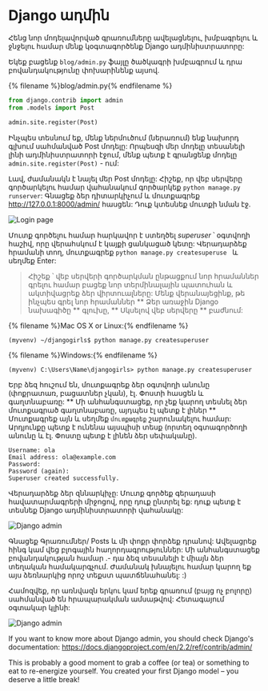 # Django ադմին

Հենց նոր մոդելավորված գրառումները ավելացնելու, խմբագրելու և ջնջելու համար մենք կօգտագործենք Django ադմինիստրատորը:

Եկեք բացենք ` blog/admin.py ` ֆայլը ծածկագրի խմբագրում և դրա բովանդակությունը փոխարինենք այսով.

{% filename %}blog/admin.py{% endfilename %} 

```python
from django.contrib import admin
from .models import Post

admin.site.register(Post)
```

Ինչպես տեսնում եք, մենք ներմուծում (ներառում) ենք նախորդ գլխում սահմանված Post մոդելը: Որպեսզի մեր մոդելը տեսանելի լինի ադմինիստրատորի էջում, մենք պետք է գրանցենք մոդելը ` admin.site.register(Post)` - ում:

Լավ, ժամանակն է նայել մեր Post մոդելը: Հիշեք, որ վեբ սերվերը գործարկելու համար վահանակում գործարկեք ` python manage.py runserver `: Գնացեք ձեր դիտարկիչում և մուտքագրեք http://127.0.0.1:8000/admin/ հասցեն: Դուք կտեսնեք մուտքի նման էջ.

![Login page](images/login_page2.png)

Մուտք գործելու համար հարկավոր է ստեղծել *superuser* ՝ օգտվողի հաշիվ, որը վերահսկում է կայքի ցանկացած կետը: Վերադարձեք հրամանի տող, մուտքագրեք `python manage.py createsuperuse ` և սեղմեք Enter:

> Հիշեք ՝ վեբ սերվերի գործարկման ընթացքում նոր հրամաններ գրելու համար բացեք նոր տերմինալային պատուհան և ակտիվացրեք ձեր վիրտուալները: Մենք վերանայեցինք, թե ինչպես գրել նոր հրամաններ ** Ձեր առաջին Django նախագիծը ** գլուխը, ** Սկսելով վեբ սերվերը ** բաժնում:

{% filename %}Mac OS X or Linux:{% endfilename %}

    (myvenv) ~/djangogirls$ python manage.py createsuperuser
    

{% filename %}Windows:{% endfilename %}

    (myvenv) C:\Users\Name\djangogirls> python manage.py createsuperuser
    

Երբ ձեզ հուշում են, մուտքագրեք ձեր օգտվողի անունը (փոքրատառ, բացատներ չկան), էլ. Փոստի հասցեն և գաղտնաբառը: ** Մի անհանգստացեք, որ չեք կարող տեսնել ձեր մուտքագրած գաղտնաբառը, այդպես էլ պետք է լիներ ** Մուտքագրեք այն և սեղմեք ` մուտքագրեք ` շարունակելու համար: Արդյունքը պետք է ունենա այսպիսի տեսք (որտեղ օգտագործողի անունը և էլ. Փոստը պետք է լինեն ձեր սեփականը).

    Username: ola
    Email address: ola@example.com
    Password:
    Password (again):
    Superuser created successfully.
    

Վերադարձեք ձեր զննարկիչը: Մուտք գործեք գերադասի հավատարմագրերի միջոցով, որը դուք ընտրել եք: դուք պետք է տեսնեք Django ադմինիստրատորի վահանակը:

![Django admin](images/django_admin3.png)

Գնացեք Գրառումներ/ Posts և մի փոքր փորձեք դրանով: Ավելացրեք հինգ կամ վեց բլոգային հաղորդագրություններ: Մի անհանգստացեք բովանդակության համար .- դա ձեզ տեսանելի է միայն ձեր տեղական համակարգչում. Ժամանակ խնայելու համար կարող եք այս ձեռնարկից որոշ տեքստ պատճենահանել: :)

Համոզվեք, որ առնվազն երկու կամ երեք գրառում (բայց ոչ բոլորը) սահմանված են հրապարակման ամսաթվով: Հետագայում օգտակար կլինի:

![Django admin](images/edit_post3.png)

If you want to know more about Django admin, you should check Django's documentation: https://docs.djangoproject.com/en/2.2/ref/contrib/admin/

This is probably a good moment to grab a coffee (or tea) or something to eat to re-energize yourself. You created your first Django model – you deserve a little break!